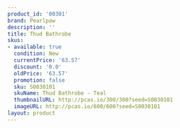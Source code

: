 ```yaml
---
product_id: '00301'
brand: Pearlpaw
description: ''
title: Thud Bathrobe
skus:
- available: true
  condition: New
  currentPrice: '63.57'
  discount: '0.0'
  oldPrice: '63.57'
  promotion: false
  sku: S0030101
  skuName: Thud Bathrobe - Teal
  thumbnailURL: http://pcas.io/300/300?seed=S0030101
  imageURL: http://pcas.io/600/600?seed=S0030101
layout: product
---
```

